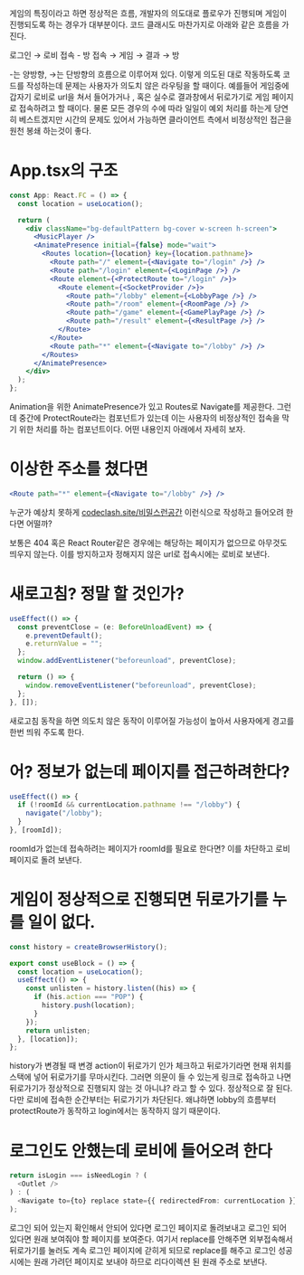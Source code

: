 게임의 특징이라고 하면 정상적은 흐름, 개발자의 의도대로 플로우가 진행되며 게임이 진행되도록 하는 경우가 대부분이다.
코드 클래시도 마찬가지로 아래와 같은 흐름을 가진다.

로그인 → 로비 접속 - 방 접속 → 게임 → 결과 → 방

-는 양방향, →는 단방향의 흐름으로 이루어져 있다.
이렇게 의도된 대로 작동하도록 코드를 작성하는데 문제는 사용자가 의도치 않은 라우팅을 할 때이다.
예를들어 게임중에 갑자기 로비로 url을 쳐서 들어가거나 , 혹은 실수로 결과창에서 뒤로가기로 게임 페이지로 접속하려고 할 때이다.
물론 모든 경우의 수에 따라 일일이 예외 처리를 하는게 당연히 베스트겠지만 시간의 문제도 있어서 가능하면 클라이언트 측에서 비정상적인 접근을 원천 봉쇄 하는것이 좋다.

# App.tsx의 구조

```jsx
const App: React.FC = () => {
  const location = useLocation();

  return (
    <div className="bg-defaultPattern bg-cover w-screen h-screen">
      <MusicPlayer />
      <AnimatePresence initial={false} mode="wait">
        <Routes location={location} key={location.pathname}>
          <Route path="/" element={<Navigate to="/login" />} />
          <Route path="/login" element={<LoginPage />} />
          <Route element={<ProtectRoute to="/login" />}>
            <Route element={<SocketProvider />}>
              <Route path="/lobby" element={<LobbyPage />} />
              <Route path="/room" element={<RoomPage />} />
              <Route path="/game" element={<GamePlayPage />} />
              <Route path="/result" element={<ResultPage />} />
            </Route>
          </Route>
          <Route path="*" element={<Navigate to="/lobby" />} />
        </Routes>
      </AnimatePresence>
    </div>
  );
};
```

Animation을 위한 AnimatePresence가 있고 Routes로 Navigate를 제공한다. 그런데 중간에 ProtectRoute라는 컴포넌트가 있는데 이는 사용자의 비정상적인 접속을 막기 위한 처리를 하는 컴포넌트이다. 어떤 내용인지 아래에서 자세히 보자.

# 이상한 주소를 쳤다면

```jsx
<Route path="*" element={<Navigate to="/lobby" />} />
```

누군가 예상치 못하게 [codeclash.site/비밀스런공간](http://codeclash.site/%EB%B9%84%EB%B0%80%EC%8A%A4%EB%9F%B0%EA%B3%B5%EA%B0%84) 이런식으로 작성하고 들어오려 한다면 어떨까?

보통은 404 혹은 React Router같은 경우에는 해당하는 페이지가 없으므로 아무것도 띄우지 않는다. 이를 방지하고자 정해지지 않은 url로 접속시에는 로비로 보낸다.

# 새로고침? 정말 할 것인가?

```typescript
useEffect(() => {
  const preventClose = (e: BeforeUnloadEvent) => {
    e.preventDefault();
    e.returnValue = "";
  };
  window.addEventListener("beforeunload", preventClose);

  return () => {
    window.removeEventListener("beforeunload", preventClose);
  };
}, []);
```

새로고침 동작을 하면 의도치 않은 동작이 이루어질 가능성이 높아서 사용자에게 경고를 한번 띄워 주도록 한다.

# 어? 정보가 없는데 페이지를 접근하려한다?

```typescript
useEffect(() => {
  if (!roomId && currentLocation.pathname !== "/lobby") {
    navigate("/lobby");
  }
}, [roomId]);
```

roomId가 없는데 접속하려는 페이지가 roomId를 필요로 한다면? 이를 차단하고 로비 페이지로 돌려 보낸다.

# 게임이 정상적으로 진행되면 뒤로가기를 누를 일이 없다.

```typescript
const history = createBrowserHistory();

export const useBlock = () => {
  const location = useLocation();
  useEffect(() => {
    const unlisten = history.listen((his) => {
      if (his.action === "POP") {
        history.push(location);
      }
    });
    return unlisten;
  }, [location]);
};
```

history가 변경될 때 변경 action이 뒤로가기 인가 체크하고 뒤로가기라면 현재 위치를 스택에 넣어 뒤로가기를 무마시킨다.
그러면 의문이 들 수 있는게 링크로 접속하고 나면 뒤로가기가 정상적으로 진행되지 않는 것 아니냐? 라고 할 수 있다.
정상적으로 잘 된다. 다만 로비에 접속한 순간부터는 뒤로가기가 차단된다.
왜냐하면 lobby의 흐름부터 protectRoute가 동작하고 login에서는 동작하지 않기 때문이다.

# 로그인도 안했는데 로비에 들어오려 한다

```typescript
return isLogin === isNeedLogin ? (
  <Outlet />
) : (
  <Navigate to={to} replace state={{ redirectedFrom: currentLocation }} />
);
```

로그인 되어 있는지 확인해서 안되어 있다면 로그인 페이지로 돌려보내고 로그인 되어 있다면 원래 보여줘야 할 페이지를 보여준다. 여기서 replace를 안해주면 외부접속해서 뒤로가기를 눌러도 계속 로그인 페이지에 갇히게 되므로 replace를 해주고 로그인 성공시에는 원래 가려던 페이지로 보내야 하므로 리다이렉션 된 원래 주소로 보낸다.
